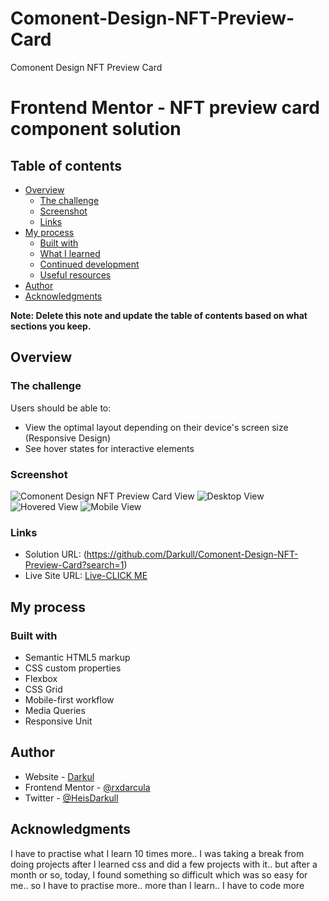 # Comonent-Design-NFT-Preview-Card

Comonent Design NFT Preview Card

# Frontend Mentor - NFT preview card component solution

## Table of contents

- [Overview](#overview)
  - [The challenge](#the-challenge)
  - [Screenshot](#screenshot)
  - [Links](#links)
- [My process](#my-process)
  - [Built with](#built-with)
  - [What I learned](#what-i-learned)
  - [Continued development](#continued-development)
  - [Useful resources](#useful-resources)
- [Author](#author)
- [Acknowledgments](#acknowledgments)

**Note: Delete this note and update the table of contents based on what sections you keep.**

## Overview

### The challenge

Users should be able to:

- View the optimal layout depending on their device's screen size (Responsive Design)
- See hover states for interactive elements

### Screenshot

![Comonent Design NFT Preview Card View](https://cdn.discordapp.com/attachments/1128589450692280490/1150843264291852458/desktop-preview.jpg)
![Desktop View](https://cdn.discordapp.com/attachments/1128589450692280490/1150843264019202098/desktop-design.jpg)
![Hovered View](https://cdn.discordapp.com/attachments/1128589450692280490/1150843263562043464/active-states.jpg)
![Mobile View](https://cdn.discordapp.com/attachments/1128589450692280490/1150843264589631579/mobile-design.jpg)

### Links

- Solution URL: (https://github.com/Darkull/Comonent-Design-NFT-Preview-Card?search=1)
- Live Site URL: [Live-CLICK ME](comonent-design-nft.netlify.app/)

## My process

### Built with

- Semantic HTML5 markup
- CSS custom properties
- Flexbox
- CSS Grid
- Mobile-first workflow
- Media Queries
- Responsive Unit

## Author

- Website - [Darkul](https://github.com/Darkull)
- Frontend Mentor - [@rxdarcula](https://www.frontendmentor.io/profile/rxdarcula)
- Twitter - [@HeisDarkull](https://twitter.com/HeisDarkull)

## Acknowledgments

I have to practise what I learn 10 times more.. I was taking a break from doing projects after I learned css and did a few projects with it.. but after a month or so, today, I found something so difficult which was so easy for me.. so I have to practise more.. more than I learn.. I have to code more
